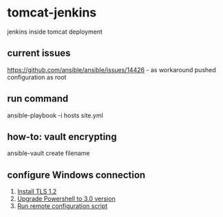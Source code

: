 # tomcat-jenkins
jenkins inside tomcat deployment

## current issues
https://github.com/ansible/ansible/issues/14426 - as workaround pushed configuration as root

## run command
ansible-playbook -i hosts site.yml

## how-to: vault encrypting
ansible-vault create filename 

## configure Windows connection
1. [Install TLS 1.2](https://support.microsoft.com/en-us/help/3080079/update-to-add-rds-support-for-tls-1.1-and-tls-1.2-in-windows-7-or-windows-server-2008-r2)
2. [Upgrade Powershell to 3.0 version](https://github.com/ansible/ansible/blob/devel/examples/scripts/upgrade_to_ps3.ps1)
3. [Run remote configuration script](https://github.com/ansible/ansible/blob/devel/examples/scripts/ConfigureRemotingForAnsible.ps1)
